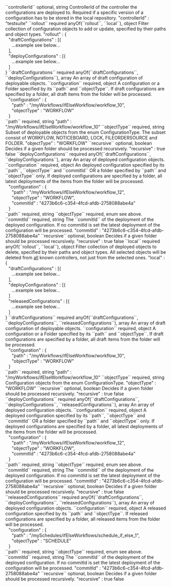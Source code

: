 <tr>
<td>``controllerId``</td>
<td>optional, string</td>
<td>ControllerId of the controller the configurations are deployed to. Required if a specific version of a configuration has to be stored in the local repository.</td>
<td> "controllerId" : "testsuite"</td>
<td></td>
</tr>
<tr>
<td>``rollout``</td>
<td>required anyOf(``rollout``, ``local``), object</td>
<td>Filter collection of configuration objects to add or update, specified by their paths and object types.</td>
<td>"rollout" : {
<div style="padding-left:10px;">"draftConfigurations" : [{</div>
<div style="padding-left:20px;">...example see below...</div>
<div style="padding-left:10px;">],</div>
<div style="padding-left:10px;">"deployConfigurations" : [{</div>
<div style="padding-left:20px;">...example see below...</div>
<div style="padding-left:10px;">]</div>
}</td>
<td></td>
</tr>
<tr>
<td style="padding-left:20px;">``draftConfigurations``</td>
<td>required anyOf(``draftConfigurations``, ``deployConfigurations``), array</td>
<td>An array of draft configuration of deployable objects.</td>
<td></td>
<td></td>
</tr>
<tr>
<td style="padding-left:40px;">``configuration``</td>
<td>required, object</td>
<td>A configuration or a Folder specified by its ``path`` and ``objectType``. If draft configurations are specified by a folder, all draft items from the folder will be processed.</td>
<td><div style="padding-left:10px;">"configuration" : {</div>
<div style="padding-left:20px;">"path" : "/myWorkflows/ifElseWorkflow/workflow_10",</div>
<div style="padding-left:20px;">"objectType" : "WORKFLOW"</div>
<div style="padding-left:10px;">}</div>
</td>
<td></td>
</tr>
<tr>
<td style="padding-left:60px;">``path``</td>
<td>required, string</td>
<td></td>
<td>"path" : "/myWorkflows/ifElseWorkflow/workflow_10"</td>
<td></td>
</tr>
<tr>
<td style="padding-left:60px;">``objectType``</td>
<td>required, string</td>
<td>Subset of deployable objects from the enum ConfigurationType. The subset consist of WORKFLOW, NOTICEBOARD, LOCK, FILEORDERSOURCE and FOLDER.</td>
<td>"objectType" : "WORKFLOW"</td>
<td></td>
</tr>
<tr>
<td style="padding-left:60px;">``recursive``</td>
<td>optional, boolean</td>
<td>Decides if a given folder should be processed recursively.</td>
<td>"recursive" : true</td>
<td>false</td>
</tr>
<tr>
<td style="padding-left:20px;">``deployConfigurations``</td>
<td>required anyOf(``draftConfigurations``, ``deployConfigurations``), array</td>
<td>An array of deployed configuration objects.</td>
<td></td>
<td></td>
</tr>
<tr>
<td style="padding-left:40px;">``configuration``</td>
<td>required, object</td>
<td>An deployed configuration specified by its ``path``, ``objectType`` and ``commitId`` OR a folder specified by ``path`` and ``objectType`` only. If deployed configurations are specified by a folder, all latest deployments of the items from the folder will be processed.</td>
<td><div style="padding-left:10px;">"configuration" : {</div>
<div style="padding-left:20px;">"path" : "/myWorkflows/ifElseWorkflow/workflow_12",</div>
<div style="padding-left:20px;">"objectType" : "WORKFLOW",</div>
<div style="padding-left:20px;">"commitId" : "4273b6c6-c354-4fcd-afdb-2758088abe4a"</div>
<div style="padding-left:10px;">}</div>
</td>
<td></td>
</tr>
<tr>
<td style="padding-left:60px;">``path``</td>
<td>required, string</td>
<td></td>
<td></td>
<td></td>
</tr>
<tr>
<td style="padding-left:60px;">``objectType``</td>
<td>required, enum</td>
<td>see above.</td>
<td></td>
<td></td>
</tr>
<tr>
<td style="padding-left:60px;">``commitId``</td>
<td>required, string</td>
<td>The ``commitId`` of the deployment of the deployed configuration. If no commitId is set the latest deployment of the configuration will be processed.</td>
<td>"commitId" : "4273b6c6-c354-4fcd-afdb-2758088abe4a"</td>
<td></td>
</tr>
<tr>
<td style="padding-left:60px;">``recursive``</td>
<td>optional, boolean</td>
<td>Decides if a given folder should be processed recursively.</td>
<td>"recursive" : true</td>
<td>false</td>
</tr>
<tr>
<td>``local``</td>
<td>required anyOf(``rollout``, ``local``), object</td>
<td>Filter collection of deployed objects to delete, specified by their paths and object types. All selected objects will be deleted from <u>all</u> known controllers, not just from the selected ones.</td>
<td>"local" : {
<div style="padding-left:10px;">"draftConfigurations" : [{</div>
<div style="padding-left:20px;">...example see below...</div>
<div style="padding-left:10px;">],</div>
<div style="padding-left:10px;">"deployConfigurations" : [{</div>
<div style="padding-left:20px;">...example see below...</div>
<div style="padding-left:10px;">]</div>
<div style="padding-left:10px;">"releasedConfigurations" : [{</div>
<div style="padding-left:20px;">...example see below...</div>
<div style="padding-left:10px;">]</div>
}</td>
<td></td>
</tr>
<tr>
<td style="padding-left:20px;">``draftConfigurations``</td>
<td>required anyOf(``draftConfigurations``, ``deployConfigurations``, ``releasedConfigurations``), array</td>
<td>An array of draft configuration of deployable objects.</td>
<td></td>
<td></td>
</tr>
<tr>
<td style="padding-left:40px;">``configuration``</td>
<td>required, object</td>
<td>A configuration or a Folder specified by its ``path`` and ``objectType``. If draft configurations are specified by a folder, all draft items from the folder will be processed.</td>
<td><div style="padding-left:10px;">"configuration" : {</div>
<div style="padding-left:20px;">"path" : "/myWorkflows/ifElseWorkflow/workflow_10",</div>
<div style="padding-left:20px;">"objectType" : "WORKFLOW"</div>
<div style="padding-left:10px;">}</div>
</td>
<td></td>
</tr>
<tr>
<td style="padding-left:60px;">``path``</td>
<td>required, string</td>
<td></td>
<td>"path" : "/myWorkflows/ifElseWorkflow/workflow_10"</td>
<td></td>
</tr>
<tr>
<td style="padding-left:60px;">``objectType``</td>
<td>required, string</td>
<td>Configuration objects from the enum ConfigurationType.</td>
<td>"objectType" : "WORKFLOW"</td>
<td></td>
</tr>
<tr>
<td style="padding-left:60px;">``recursive``</td>
<td>optional, boolean</td>
<td>Decides if a given folder should be processed recursively.</td>
<td>"recursive" : true</td>
<td>false</td>
</tr>
<tr>
<td style="padding-left:20px;">``deployConfigurations``</td>
<td>required anyOf(``draftConfigurations``, ``deployConfigurations``, ``releasedConfigurations``), array</td>
<td>An array of deployed configuration objects.</td>
<td></td>
<td></td>
</tr>
<tr>
<td style="padding-left:40px;">``configuration``</td>
<td>required, object</td>
<td>A deployed configuration specified by its ``path``, ``objectType`` and ``commitId`` OR a folder specified by ``path`` and ``objectType`` only. If deployed configurations are specified by a folder, all latest deployments of the items from the folder will be processed.</td>
<td><div style="padding-left:10px;">"configuration" : {</div>
<div style="padding-left:20px;">"path" : "/myWorkflows/ifElseWorkflow/workflow_12",</div>
<div style="padding-left:20px;">"objectType" : "WORKFLOW",</div>
<div style="padding-left:20px;">"commitId" : "4273b6c6-c354-4fcd-afdb-2758088abe4a"</div>
<div style="padding-left:10px;">}</div>
</td>
<td></td>
</tr>
<tr>
<td style="padding-left:60px;">``path``</td>
<td>required, string</td>
<td></td>
<td></td>
<td></td>
</tr>
<tr>
<td style="padding-left:60px;">``objectType``</td>
<td>required, enum</td>
<td>see above.</td>
<td></td>
<td></td>
</tr>
<tr>
<td style="padding-left:60px;">``commitId``</td>
<td>required, string</td>
<td>The ``commitId`` of the deployment of the deployed configuration. If no commitId is set the latest deployment of the configuration will be processed.</td>
<td>"commitId" : "4273b6c6-c354-4fcd-afdb-2758088abe4a"</td>
<td></td>
</tr>
<tr>
<td style="padding-left:60px;">``recursive``</td>
<td>optional, boolean</td>
<td>Decides if a given folder should be processed recursively.</td>
<td>"recursive" : true</td>
<td>false</td>
</tr>
<tr>
<td style="padding-left:20px;">``releasedConfigurations``</td>
<td>required anyOf(``draftConfigurations``, ``deployConfigurations``, ``releasedConfigurations``), array</td>
<td>An array of deployed configuration objects.</td>
<td></td>
<td></td>
</tr>
<tr>
<td style="padding-left:40px;">``configuration``</td>
<td>required, object</td>
<td>A released configuration specified by its ``path`` and ``objectType``. If released configurations are specified by a folder, all released items from the folder will be processed.</td>
<td><div style="padding-left:10px;">"configuration" : {</div>
<div style="padding-left:20px;">"path" : "/mySchedules/ifElseWorkflows/schedule_if_else_1",</div>
<div style="padding-left:20px;">"objectType" : "SCHEDULE"</div>
<div style="padding-left:10px;">}</div>
</td>
<td></td>
</tr>
<tr>
<td style="padding-left:60px;">``path``</td>
<td>required, string</td>
<td></td>
<td></td>
<td></td>
</tr>
<tr>
<td style="padding-left:60px;">``objectType``</td>
<td>required, enum</td>
<td>see above.</td>
<td></td>
<td></td>
</tr>
<tr>
<td style="padding-left:60px;">``commitId``</td>
<td>required, string</td>
<td>The ``commitId`` of the deployment of the deployed configuration. If no commitId is set the latest deployment of the configuration will be processed.</td>
<td>"commitId" : "4273b6c6-c354-4fcd-afdb-2758088abe4a"</td>
<td></td>
</tr>
<tr>
<td style="padding-left:60px;">``recursive``</td>
<td>optional, boolean</td>
<td>Decides if a given folder should be processed recursively.</td>
<td>"recursive" : true</td>
<td>false</td>
</tr>